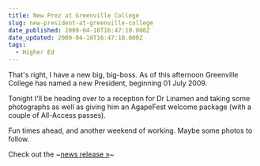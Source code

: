 ```yaml
---
title: New Prez at Greenville College
slug: new-president-at-greenville-college
date_published: 2009-04-18T16:47:10.000Z
date_updated: 2009-04-18T16:47:10.000Z
tags:
  - Higher Ed
---
```


That's right, I have a new big, big-boss. As of this afternoon Greenville College has named a new President, beginning 01 July 2009.

Tonight I'll be heading over to a reception for Dr Linamen and taking some photographs as well as giving him an AgapeFest welcome package (with a couple of All-Access passes).

Fun times ahead, and another weekend of working.  Maybe some photos to follow.

Check out the ~[news release »](http://www.greenville.edu/content/view/1834/38/)~
